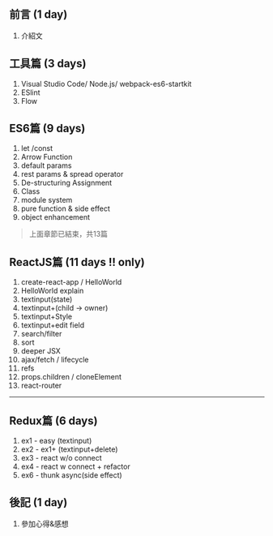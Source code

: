 ## 前言 (1 day)

1. 介紹文

## 工具篇 (3 days)

1. Visual Studio Code/ Node.js/ webpack-es6-startkit
2. ESlint
3. Flow

## ES6篇 (9 days)

1. let /const
2. Arrow Function
3. default params
4. rest params & spread operator
5. De-structuring Assignment
6. Class
7. module system
8. pure function & side effect
9. object enhancement

> 上面章節已結束，共13篇

## ReactJS篇 (11 days !! only)

1. create-react-app / HelloWorld
2. HelloWorld explain
3. textinput(state)
4. textinput+(child -> owner)
5. textinput+Style
6. textinput+edit field
7. search/filter
8. sort
9. deeper JSX
10. ajax/fetch / lifecycle
11. refs
12. props.children / cloneElement
13. react-router

---

## Redux篇 (6 days)

1. ex1 - easy (textinput)
2. ex2 - ex1+ (textinput+delete)
3. ex3 - react w/o connect
4. ex4 - react w connect + refactor
5. ex6 - thunk async(side effect)

## 後記 (1 day)

1. 參加心得&感想
